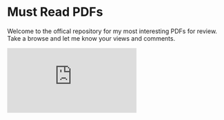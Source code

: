 # Must Read PDFs
Welcome to the offical repository for my most interesting PDFs for review. Take a browse and let me know your views and comments. 

![infographics](https://github.com/ama-dua/PDFViewer/blob/37f24a7ebda9ed702ddc7dcaeba22b0f1869ac18/infographic-data-storytelling.pdf)
